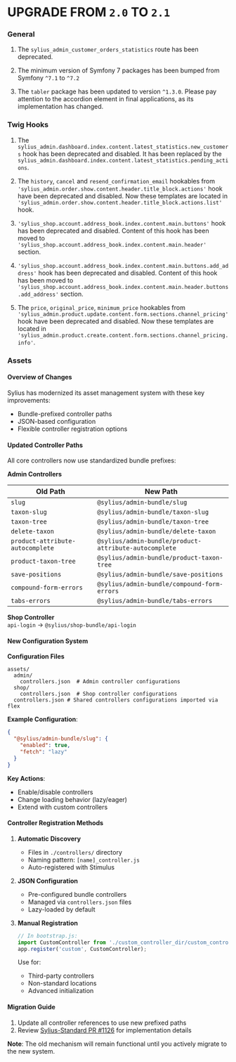 # UPGRADE FROM `2.0` TO `2.1`

### General

1. The `sylius_admin_customer_orders_statistics` route has been deprecated.

1. The minimum version of Symfony 7 packages has been bumped from Symfony `^7.1` to `^7.2`

1. The `tabler` package has been updated to version `^1.3.0`. Please pay attention to the accordion element in final applications, as its implementation has changed.

### Twig Hooks

1. The `sylius_admin.dashboard.index.content.latest_statistics.new_customers` hook has been deprecated and disabled.
   It has been replaced by the `sylius_admin.dashboard.index.content.latest_statistics.pending_actions`.

1. The `history`, `cancel` and `resend_confirmation_email` hookables from `'sylius_admin.order.show.content.header.title_block.actions'` 
   hook have been deprecated and disabled. Now these templates are located in `'sylius_admin.order.show.content.header.title_block.actions.list'` hook.

1. `'sylius_shop.account.address_book.index.content.main.buttons'` hook has been deprecated and disabled. Content 
   of this hook has been moved to `'sylius_shop.account.address_book.index.content.main.header'` section.

1. `'sylius_shop.account.address_book.index.content.main.buttons.add_address'` hook has been deprecated and disabled. 
   Content of this hook has been moved to `'sylius_shop.account.address_book.index.content.main.header.buttons.add_address'` section.

1. The `price`, `original_price`, `minimum_price` hookables from `'sylius_admin.product.update.content.form.sections.channel_pricing'`
   hook have been deprecated and disabled. Now these templates are located in `'sylius_admin.product.create.content.form.sections.channel_pricing.info'`.

### Assets

#### Overview of Changes
Sylius has modernized its asset management system with these key improvements:
- Bundle-prefixed controller paths
- JSON-based configuration
- Flexible controller registration options

#### Updated Controller Paths
All core controllers now use standardized bundle prefixes:

**Admin Controllers**  

| Old Path                         | New Path                                              |
|----------------------------------|-------------------------------------------------------|
| `slug`                           | `@sylius/admin-bundle/slug`                           |
| `taxon-slug`                     | `@sylius/admin-bundle/taxon-slug`                     |
| `taxon-tree`                     | `@sylius/admin-bundle/taxon-tree`                     |
| `delete-taxon`                   | `@sylius/admin-bundle/delete-taxon`                   |
| `product-attribute-autocomplete` | `@sylius/admin-bundle/product-attribute-autocomplete` |
| `product-taxon-tree`             | `@sylius/admin-bundle/product-taxon-tree`             |
| `save-positions`                 | `@sylius/admin-bundle/save-positions`                 |
| `compound-form-errors`           | `@sylius/admin-bundle/compound-form-errors`           |
| `tabs-errors`                    | `@sylius/admin-bundle/tabs-errors`                    |

**Shop Controller**  
`api-login` → `@sylius/shop-bundle/api-login`

#### New Configuration System

**Configuration Files**
```text
assets/
  admin/
    controllers.json  # Admin controller configurations
  shop/
    controllers.json  # Shop controller configurations
  controllers.json # Shared controllers configurations imported via flex
```

**Example Configuration**:
```json
{
  "@sylius/admin-bundle/slug": {
    "enabled": true,
    "fetch": "lazy"
  }
}
```

**Key Actions**:
- Enable/disable controllers
- Change loading behavior (lazy/eager)
- Extend with custom controllers

#### Controller Registration Methods

1. **Automatic Discovery**
    - Files in `./controllers/` directory
    - Naming pattern: `[name]_controller.js`
    - Auto-registered with Stimulus

2. **JSON Configuration**
    - Pre-configured bundle controllers
    - Managed via `controllers.json` files
    - Lazy-loaded by default

3. **Manual Registration**
   ```javascript
   // In bootstrap.js:
   import CustomController from './custom_controller_dir/custom_controller';
   app.register('custom', CustomController);
   ```
   Use for:
    - Third-party controllers
    - Non-standard locations
    - Advanced initialization

#### Migration Guide
1. Update all controller references to use new prefixed paths
2. Review [Sylius-Standard PR #1126](https://github.com/Sylius/Sylius-Standard/pull/1126) for implementation details

**Note**: The old mechanism will remain functional until you actively migrate to the new system.
